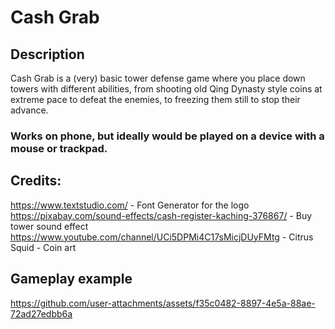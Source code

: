 # Cash Grab

## Description
Cash Grab is a (very) basic tower defense game where you place down towers with different abilities, from shooting old Qing Dynasty style coins at extreme pace to defeat the enemies, to freezing them still to stop their advance.
### Works on phone, but ideally would be played on a device with a mouse or trackpad.

## Credits:
https://www.textstudio.com/ - Font Generator for the logo
https://pixabay.com/sound-effects/cash-register-kaching-376867/ - Buy tower sound effect
https://www.youtube.com/channel/UCi5DPMi4C17sMicjDUyFMtg - Citrus Squid - Coin art

## Gameplay example
https://github.com/user-attachments/assets/f35c0482-8897-4e5a-88ae-72ad27edbb6a


